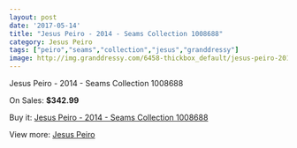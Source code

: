 ```yaml
---
layout: post
date: '2017-05-14'
title: "Jesus Peiro - 2014 - Seams Collection 1008688"
category: Jesus Peiro
tags: ["peiro","seams","collection","jesus","granddressy"]
image: http://img.granddressy.com/6458-thickbox_default/jesus-peiro-2014-seams-collection-1008688.jpg
---
```

Jesus Peiro - 2014 - Seams Collection 1008688

On Sales: **$342.99**
<a href="https://www.granddressy.com/en/jesus-peiro/5751-jesus-peiro-2014-seams-collection-1008688.html"><amp-img layout="responsive" width="600" height="600" src="//img.granddressy.com/6458-thickbox_default/jesus-peiro-2014-seams-collection-1008688.jpg" alt="Jesus Peiro - 2014 - Seams Collection 1008688 0" /></a>

Buy it: [Jesus Peiro - 2014 - Seams Collection 1008688](https://www.granddressy.com/en/jesus-peiro/5751-jesus-peiro-2014-seams-collection-1008688.html "Jesus Peiro - 2014 - Seams Collection 1008688")

View more: [Jesus Peiro](https://www.granddressy.com/en/76-jesus-peiro "Jesus Peiro")